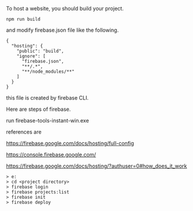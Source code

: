 To host a website, you should build your project.

```
npm run build
```

and modify firebase.json file like the following.

```
{
  "hosting": {
    "public": "build",
    "ignore": [
      "firebase.json",
      "**/.*",
      "**/node_modules/**"
    ]
  }
}
```

this file is created by firebase CLI.

Here are steps of firebase.

run firebase-tools-instant-win.exe

references are

https://firebase.google.com/docs/hosting/full-config

https://console.firebase.google.com/

https://firebase.google.com/docs/hosting/?authuser=0#how_does_it_work

```
> e:
> cd <project directory>
> firebase login
> firebase projects:list
> firebase init
> firebase deploy
```

